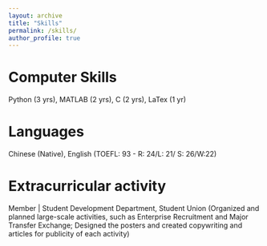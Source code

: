 ```yaml
---
layout: archive
title: "Skills"
permalink: /skills/
author_profile: true
---
```


Computer Skills
======
Python (3 yrs), MATLAB (2 yrs), C (2 yrs), LaTex (1 yr)

Languages
======
Chinese (Native), English (TOEFL: 93 - R: 24/L: 21/ S: 26/W:22)

Extracurricular activity
======
Member | Student Development Department, Student Union
(Organized and planned large-scale activities, such as Enterprise Recruitment and Major Transfer
Exchange; Designed the posters and created copywriting and articles for publicity of each activity)
